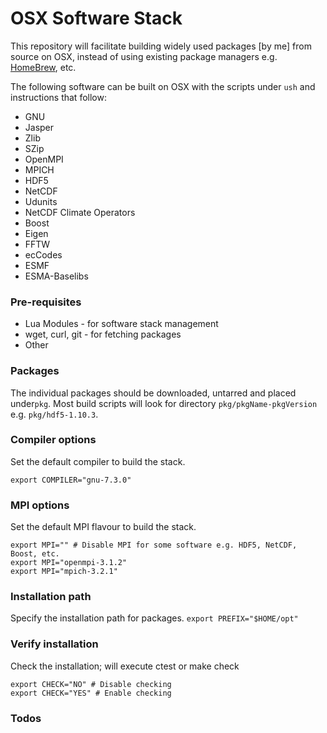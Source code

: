 # OSX Software Stack

This repository will facilitate building widely used packages [by me] from source on OSX, instead of using existing package managers e.g. [HomeBrew](https://brew.sh/), etc.

The following software can be built on OSX with the scripts under `ush` and instructions that follow:
* GNU
* Jasper
* Zlib
* SZip
* OpenMPI
* MPICH
* HDF5
* NetCDF
* Udunits
* NetCDF Climate Operators
* Boost
* Eigen
* FFTW
* ecCodes
* ESMF
* ESMA-Baselibs

### Pre-requisites
* Lua Modules - for software stack management
* wget, curl, git - for fetching packages
* Other

### Packages
The individual packages should be downloaded, untarred and placed under`pkg`.  Most build scripts will look for directory `pkg/pkgName-pkgVersion` e.g. `pkg/hdf5-1.10.3`.

### Compiler options
Set the default compiler to build the stack.
```
export COMPILER="gnu-7.3.0"
```

### MPI options
Set the default MPI flavour to build the stack.
```
export MPI="" # Disable MPI for some software e.g. HDF5, NetCDF, Boost, etc.
export MPI="openmpi-3.1.2"
export MPI="mpich-3.2.1"
```

### Installation path
Specify the installation path for packages.
`export PREFIX="$HOME/opt"`

### Verify installation
Check the installation; will execute ctest or make check
```
export CHECK="NO" # Disable checking
export CHECK="YES" # Enable checking
```
### Todos
